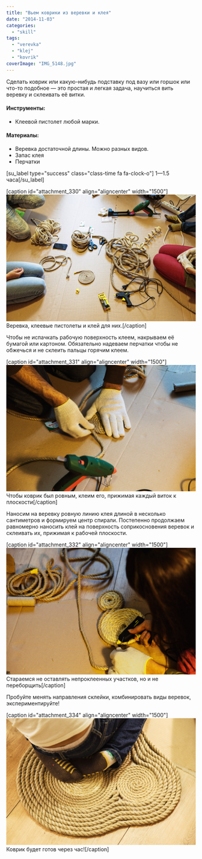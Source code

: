 ```yaml
---
title: "Вьем коврики из веревки и клея"
date: "2014-11-03"
categories: 
  - "skill"
tags: 
  - "verevka"
  - "klej"
  - "kovrik"
coverImage: "IMG_5148.jpg"
---
```


Сделать коврик или какую-нибудь подставку под вазу или горшок или что-то подобное — это простая и легкая задача, научиться вить веревку и склеивать её витки.

#### Инструменты:

- Клеевой пистолет любой марки.

#### Материалы:

- Веревка достаточной длины. Можно разных видов.
- Запас клея
- Перчатки

\[su\_label type="success" class="class-time fa fa-clock-o"\] 1—1.5 часа\[/su\_label\]

\[caption id="attachment\_330" align="aligncenter" width="1500"\][![Веревка, клеевые пистолеты и клей для них.](images/IMG_51101.jpg)](http://ooley.ru/wp-content/uploads/2014/11/IMG_51101.jpg) Веревка, клеевые пистолеты и клей для них.\[/caption\]

Чтобы не испачкать рабочую поверхность клеем, накрываем её бумагой или картоном. Обязательно надеваем перчатки чтобы не обжечься и не склеить пальцы горячим клеем.

\[caption id="attachment\_331" align="aligncenter" width="1500"\][![Чтобы коврик был ровным, нужно клеить его прижимая каждый виток к плоскости](images/IMG_5127.jpg)](http://ooley.ru/wp-content/uploads/2014/11/IMG_5127.jpg) Чтобы коврик был ровным, клеим его, прижимая каждый виток к плоскости\[/caption\]

Наносим на веревку ровную линию клея длиной в несколько сантиметров и формируем центр спирали. Постепенно продолжаем равномерно наносить клей на поверхность соприкосновения веревок и склеивать их, прижимая к рабочей плоскости.

\[caption id="attachment\_332" align="aligncenter" width="1500"\][![Старайтесь не оставлять непроклеенных участков, но и не переборщить](images/IMG_5139.jpg)](http://ooley.ru/wp-content/uploads/2014/11/IMG_5139.jpg) Стараемся не оставлять непроклеенных участков, но и не переборщить\[/caption\]

Пробуйте менять направления склейки, комбинировать виды веревок, экспериментируйте!

\[caption id="attachment\_334" align="aligncenter" width="1500"\][![Коврик будет готов через час!](images/IMG_5151.jpg)](http://ooley.ru/wp-content/uploads/2014/11/IMG_5151.jpg) Коврик будет готов через час!\[/caption\]
